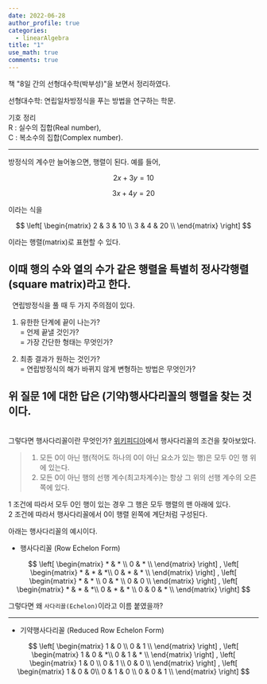 ```yaml
---
date: 2022-06-28
author_profile: true
categories:
  - linearAlgebra
title: "1"
use_math: true
comments: true
---
```


책 "8일 간의 선형대수학(박부성)"을 보면서 정리하였다.

선형대수학:  연립일차방정식을 푸는 방법을 연구하는 학문.

기호 정리  
R : 실수의 집합(Real number),  
C : 복소수의 집합(Complex number).

---

방정식의 계수만 늘어놓으면, 행렬이 된다. 예를 들어,

$$
2x + 3y = 10
$$  

$$
3x + 4y = 20
$$

이라는 식을

$$ 
\left[
\begin{matrix}
    2 & 3 & 10 \\
    3 & 4 & 20 \\
\end{matrix}
\right] 
$$

이라는 행렬(matrix)로 표현할 수 있다.

이때 행의 수와 열의 수가 같은 행렬을 특별히 정사각행렬(square matrix)라고 한다.
&nbsp;
---
&nbsp;
연립방정식을 풀 때 두 가지 주의점이 있다. 

1. 유한한 단계에 끝이 나는가?   
= 언제 끝낼 것인가?  
= 가장 간단한 형태는 무엇인가?

2. 최종 결과가 원하는 것인가?  
= 연립방정식의 해가 바뀌지 않게 변형하는 방법은 무엇인가?

위 질문 1에 대한 답은 (기약)행사다리꼴의 행렬을 찾는 것이다.<br/>
---
<br/>그렇다면 행사다리꼴이란 무엇인가? [위키피디아](https://ko.wikipedia.org/wiki/%EC%82%AC%EB%8B%A4%EB%A6%AC%EA%BC%B4%ED%96%89%EB%A0%AC)에서 행사다리꼴의 조건을 찾아보았다.

> 1. 모든 0이 아닌 행(적어도 하나의 0이 아닌 요소가 있는 행)은 모두 0인 행 위에 있는다.  
> 2. 모든 0이 아닌 행의 선행 계수(최고차계수)는 항상 그 위의 선행 계수의 오른쪽에 있다.  

1 조건에 따라서 모두 0인 행이 있는 경우 그 행은 모두 행렬의 맨 아래에 있다.  
2 조건에 따라서 행사다리꼴에서 0이 행렬 왼쪽에 계단처럼 구성된다.  

아래는 행사다리꼴의 예시이다.

* 행사다리꼴 (Row Echelon Form)

$$ \left[
\begin{matrix}
    * & * \\
    0 & * \\
\end{matrix}
\right] 
,
\left[
\begin{matrix}
    * & * & *\\
    0 & * & * \\
\end{matrix}
\right] 
,
\left[
\begin{matrix}
    * & * \\
    0 & * \\
    0 & 0 \\
\end{matrix}
\right] 
,
\left[
\begin{matrix}
    * & * & *\\
    0 & * & * \\
    0 & 0 & * \\
\end{matrix}
\right] 
$$

그렇다면 왜 `사다리꼴(Echelon)`이라고 이름 붙였을까?

--- 


* 기약행사다리꼴 (Reduced Row Echelon Form)

$$ \left[
\begin{matrix}
    1 & 0 \\
    0 & 1 \\
\end{matrix}
\right] 
,
\left[
\begin{matrix}
    1 & 0 & *\\
    0 & 1 & * \\
\end{matrix}
\right] 
,
\left[
\begin{matrix}
    1 & 0 \\
    0 & 1 \\
    0 & 0 \\
\end{matrix}
\right] 
,
\left[
\begin{matrix}
    1 & 0 & 0\\
    0 & 1 & 0 \\
    0 & 0 & 1 \\
\end{matrix}
\right] 
$$

